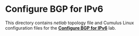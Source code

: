 # Configure BGP for IPv6

This directory contains *netlab* topology file and Cumulus Linux configuration files for the **[Configure BGP for IPv6](https://bgplabs.net/basic/4-ipv6/)** lab.
